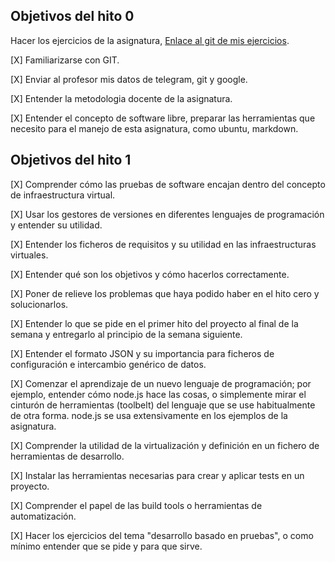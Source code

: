 ## Objetivos del hito 0 ##

 Hacer los ejercicios de la asignatura, [Enlace al git de mis ejercicios](https://github.com/mati3/Ejercicios-IV).

[X] Familiarizarse con GIT.

[X] Enviar al profesor mis datos de telegram, git y google.

[X] Entender la metodologia docente de la asignatura.

[X] Entender el concepto de software libre, preparar las herramientas que necesito para el manejo de esta asignatura, como ubuntu, markdown.

## Objetivos del hito 1 ##

[X] Comprender cómo las pruebas de software encajan dentro del concepto de infraestructura virtual.

[X] Usar los gestores de versiones en diferentes lenguajes de programación y entender su utilidad.

[X] Entender los ficheros de requisitos y su utilidad en las infraestructuras virtuales.

[X] Entender qué son los objetivos y cómo hacerlos correctamente.

[X] Poner de relieve los problemas que haya podido haber en el hito cero y solucionarlos.

[X] Entender lo que se pide en el primer hito del proyecto al final de la semana y entregarlo al principio de la semana siguiente.

[X] Entender el formato JSON y su importancia para ficheros de configuración e intercambio genérico de datos.

[X] Comenzar el aprendizaje de un nuevo lenguaje de programación; por ejemplo, entender cómo node.js hace las cosas, o simplemente mirar el cinturón de herramientas (toolbelt) del lenguaje que se use habitualmente de otra forma. node.js se usa extensivamente en los ejemplos de la asignatura.

[X] Comprender la utilidad de la virtualización y definición en un fichero de herramientas de desarrollo.

[X] Instalar las herramientas necesarias para crear y aplicar tests en un proyecto.

[X] Comprender el papel de las build tools o herramientas de automatización.

[X] Hacer los ejercicios del tema "desarrollo basado en pruebas", o como mínimo entender que se pide y para que sirve.
